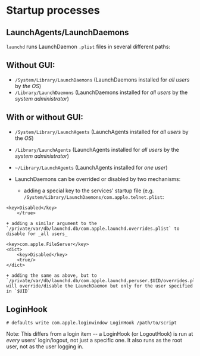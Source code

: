 # Startup processes

## LaunchAgents/LaunchDaemons

`launchd` runs LaunchDaemon `.plist` files in several different paths:

Without GUI:
------------

- `/System/Library/LaunchDaemons` (LaunchDaemons installed for _all users_ by *the OS*)
- `/Library/LaunchDaemons` (LaunchDaemons installed for _all users_ by the *system administrator*)


With or without GUI:
--------------------

- `/System/Library/LaunchAgents` (LaunchAgents installed for _all users_ by the *OS*)
- `/Library/LaunchAgents` (LaunchAgents installed for _all users_ by the *system administrator*)
- `~/Library/LaunchAgents` (LaunchAgents installed for _one user_)

- LaunchDaemons can be overrided or disabled by two mechanisms:
	+ adding a special key to the services' startup file (e.g. `/System/Library/LaunchDaemons/com.apple.telnet.plist`:

````
<key>Disabled</key>
	</true>
````

	+ adding a similar argument to the `/private/var/db/launchd.db/com.apple.launchd.overrides.plist` to disable for _all users_
````
<key>com.apple.FileServer</key>
<dict>
	<key>Disabled</key>
	<true/>
</dict>
````

	+ adding the same as above, but to `/private/var/db/launchd.db/com.apple.launchd.peruser.$UID/overrides.plist` will override/disable the LaunchDaemon but only for the user specified in `$UID` 

## LoginHook

````
# defaults write com.apple.loginwindow LoginHook /path/to/script
````

Note: This differs from a login item -- a LoginHook (or LogoutHook) is run at _every_ users' login/logout, not just a specific one.  It also runs as the root user, not as the user logging in. 




